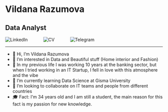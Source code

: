 # Vildana Razumova

## Data Analyst

<div id="badges" style="display: flex; gap: 50px;"> <!-- gap для расстояния между логотипами -->
  <a href="https://www.linkedin.com/in/vildanarazumova" style="text-decoration: none;"> <!-- убирает синие линии -->
    <img src="https://img.shields.io/badge/LinkedIn-blue?style=for-the-badge&logo=linkedin&logoColor=white" alt="LinkedIn"/>
  </a>

  <a href="https://drive.google.com/file/d/1aELFLox5WnuLozUKgaz-vvT6nr6H4pFM/view?usp=share_link" style="text-decoration: none;">
    <img src="https://img.shields.io/badge/CV-red?style=for-the-badge&logo=readdotcv&logoColor=white" alt="CV"/>
  </a>

  <a href="https://t.me/vildanaraz" style="text-decoration: none;">
    <img src="https://img.shields.io/badge/Tg-white?style=for-the-badge&logo=telegram&logoColor=blue" alt="Telegram"/>
  </a>
</div>

---

- 👋 Hi, I’m Vildana Razumova
- 👀 I’m interested in Data and Beautiful stuff (Home interior and Fashion)
- :bank: In my previous life I was working 10 years at the banking sector, but when I tried working in an IT Startup,
  I fell in love with this atmosphere and the vibe
- 🌱 I’m currently learning Data Science at Gisma University
- 💞️ I’m looking to collaborate on IT teams and people from different countries
- :mortar_board: Fact: I'm 34 years old and I am still a student, the main reason for this fact is my passion for new knowledge. 
<!---
VildanaRazumova/VildanaRazumova is a ✨ special ✨ repository because its `README.md` (this file) appears on your GitHub profile.
You can click the Preview link to take a look at your changes.
--->
